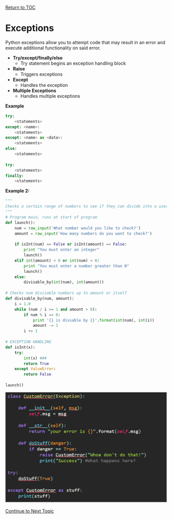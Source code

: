 <a href="https://github.com/CyberTrainingUSAF/07-Python-Programming/blob/master/00-Table-of-Contents.md" rel="Return to TOC"> Return to TOC </a>
# Exceptions

Python exceptions allow you to attempt code that may result in an error and execute additional functionality on said error.

* **Try/except/finally/else**
  * Try statement begins an exception handling block
* **Raise**
  * Triggers exceptions
* **Except**
  * Handles the exception
* **Multiple Exceptions**
  * Handles multiple exceptions

**Example**

```python
try:
    <statements>
except: <name>:
    <statements>
except: <name> as <data>:
    <statements>
else:
    <statements>

try:
    <statements>
finally:
    <statements>
```

**Example 2:**

```python
"""
Checks a certain range of numbers to see if they can divide into a user specified num
"""
# Program main, runs at start of program
def launch():
    num = raw_input('What number would you like to check?')
    amount = raw_input('How many numbers do you want to check?')

    if isInt(num) == False or isInt(amount) == False:
        print "You must enter an integer"
        launch() 
    elif int(amount) < 0 or int(num) < 0:
        print "You must enter a number greater than 0"
        launch() 
    else:
        divisable_by(int(num), int(amount))

# Checks num divisable numbers up to amount or itself
def divisable_by(num, amount):
    i = 1.0
    while (num / i >= 1 and amount > 0):
        if num % i == 0:
            print '{} is divsable by {}'.format(int(num), int(i))
            amount -= 1
        i += 1

# EXCEPTION HANDLING
def isInt(x):
    try:
        int(x) ###
        return True
    except ValueError:
        return False

launch()
```

![](../.gitbook/assets/screen-shot-2017-10-27-at-8.29.14-am.png)

<a href="https://github.com/CyberTrainingUSAF/07-Python-Programming/blob/master/05_oop/05_oop_principles.md" > Continue to Next Topic </a>
